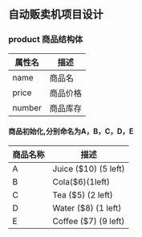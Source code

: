 ## 自动贩卖机项目设计

### product 商品结构体

属性名 | 描述
----|----
name | 商品名
price | 商品价格
number | 商品库存

#### 商品初始化,分别命名为A，B，C，D，E

商品名称 | 描述
----|----
A | Juice ($10) (5 left)
B | Cola($6)(1left)
C | Tea ($5) (2 left)
D | Water ($8) (1 left)
E | Coffee ($7) (9 left)

